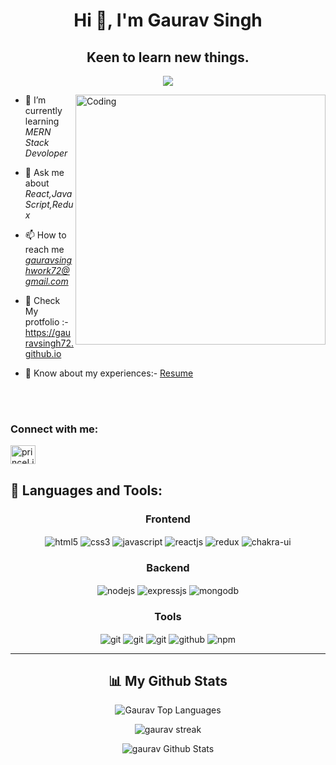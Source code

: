 <h1 align="center">Hi 👋, I'm Gaurav Singh</h1>
<h2 align="center">Keen to learn new things.</h2>
<p align="center">
  <a href="https://github.com/DenverCoder1/readme-typing-svg">
    <img src="https://readme-typing-svg.demolab.com/?lines=Hi! My name is Gaurav Singh; I am a Full-Stack%20Web%20Developer 👨🏻‍💻; Coding%20to%20satisfy%20inner%20soul !&font=Fira%20Code&center=true&width=440&height=45&color=#37bcf7&vCenter=true&size=22&pause=1000"></a>
</p>
<img align="right" alt="Coding" width="400" src="https://www.wingstechsolutions.com/wp-content/uploads/2022/03/full-stack-development.gif"/>

- 🌱 I’m currently learning *MERN Stack Devoloper*

- 💬 Ask me about *React,JavaScript,Redux*

- 📫 How to reach me *gauravsinghwork72@gmail.com*
- 🪪 Check My protfolio :- <a>https://gauravsingh72.github.io</a>
- 📄 Know about my experiences:- <a href="https://drive.google.com/file/d/1IaDqlnbpasqpYKWgKCiefdHVKkEduFNd/view?usp=share_link" alt="resume">Resume</a>
<br/>
<br/>

<h3 align="left">Connect with me:</h3>
<p align="left">
<a href="https://www.linkedin.com/in/gauravsingh72/" target="blank"><img align="center" src="https://raw.githubusercontent.com/rahuldkjain/github-profile-readme-generator/master/src/images/icons/Social/linked-in-alt.svg" alt="princeLinkedin" height="30" width="40" /></a>
</p>

## 🚀 Languages and Tools:
<div align="center">
 
 <div align="center"><h3 align="center">Frontend</h3>
<img src="https://img.shields.io/badge/html5-%23E34F26.svg?style=for-the-badge&logo=html5&logoColor=white" align="center" alt="html5">
<img src = "https://img.shields.io/badge/css3-%231572B6.svg?style=for-the-badge&logo=css3&logoColor=white" align="center" alt="css3">
<img src ="https://img.shields.io/badge/javascript-%23323330.svg?style=for-the-badge&logo=javascript&logoColor=%23F7DF1E" align="center" alt="javascript">
<img src="https://img.shields.io/badge/React-20232A?style=for-the-badge&logo=react&logoColor=61DAFB"  align="center" alt="reactjs" />
<img src="https://img.shields.io/badge/Redux-593D88?style=for-the-badge&logo=redux&logoColor=white"  align="center" alt="redux" />
<!-- <img src="https://img.shields.io/badge/Material%20UI-007FFF?style=for-the-badge&logo=mui&logoColor=white"  align="center" alt="material-ui"/> -->
<img src = "https://img.shields.io/badge/chakra ui-%234ED1C5.svg?style=for-the-badge&logo=chakraui&logoColor=white" align="center" alt="chakra-ui"/>
</div>
  <div align="center"><h3 align="center">Backend</h3> 
<img src="https://img.shields.io/badge/Node.js-339933?style=for-the-badge&logo=nodedotjs&logoColor=white" align="center" alt="nodejs" />
<img src="https://img.shields.io/badge/Express.js-000000?style=for-the-badge&logo=express&logoColor=white" align="center" alt="expressjs"/>
<img src="https://img.shields.io/badge/MongoDB-4EA94B?style=for-the-badge&logo=mongodb&logoColor=white" align="center" alt="mongodb"/>
 </div>
  <div align="center"><h3 align="center">Tools</h3> 
  <!-- <img src="https://img.shields.io/badge/heroku-%23430098.svg?style=for-the-badge&logo=heroku&logoColor=white" align="center" alt="git"/> -->
   <img src="https://img.shields.io/badge/netlify-%23000000.svg?style=for-the-badge&logo=netlify&logoColor=#00C7B7" align="center" alt="git"/>
   <img src="https://img.shields.io/badge/vercel-%23000000.svg?style=for-the-badge&logo=vercel&logoColor=whit" align="center" alt="git"/>
   <img src="https://img.shields.io/badge/Git-f44d27?style=for-the-badge&logo=git&logoColor=white"  align="center" alt="git"/>
<img src="https://img.shields.io/badge/GitHub-100000?style=for-the-badge&logo=github&logoColor=white"  align="center" alt="github"/>
<img src = "https://img.shields.io/badge/NPM-%23000000.svg?style=for-the-badge&logo=npm&logoColor=white" align="center" alt="npm">
   <br/>
 </div>
</div>

<hr />

<h2 align="center">📊 My Github Stats</h2>
<!--          <br/>    -->
          <p align="center">      
        <img alt="Gaurav Top Languages" src="https://github-readme-stats.vercel.app/api/top-langs/?username=GauravSingh72&theme=dark&hide_border=false&include_all_commits=true&count_private=true&layout=compact" />
            </p>      
<!--            <br/> -->
         <p align="center">
              <img title="🔥 Get streak stats for your profile at git.io/streak-stats" alt="gaurav streak" src="https://github-readme-streak-stats.herokuapp.com/?user=GauravSingh72&theme=dark&hide_border=false"/>
             <p align="center">                                                                                                 
          <img alt="gaurav Github Stats" src="https://github-readme-stats.vercel.app/api?username=GauravSingh72&theme=dark&hide_border=false&include_all_commits=true&count_private=true" />
          </p>
